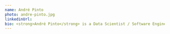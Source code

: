 ```yaml
---
name: André Pinto
photo: andre-pinto.jpg
linkedinUrl: 
bio: <strong>André Pinto</strong> is a Data Scientist / Software Engineer for Sepio, focused on providing a platform for full network visibility and asset risk management. André has a master's in Biomedical Engineering and he's been an organizer at DLSPT since 2021. He is a sucker for almost any sport, so in my free time he spend most time doing sports or watching them on TV. Also kind of a book worm.
---
```


